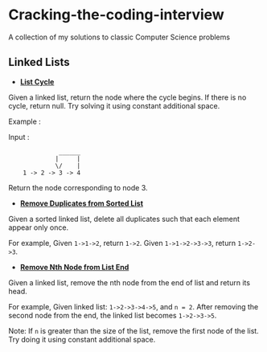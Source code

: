 # Cracking-the-coding-interview
A collection of my solutions to classic Computer Science problems

## Linked Lists

* **[List Cycle](https://github.com/dariack/Cracking-the-coding-interview/blob/master/ListCycle.py)**

Given a linked list, return the node where the cycle begins. If there is no cycle, return null.
Try solving it using constant additional space.

Example :

Input : 

                  ______
                 |     |
                 \/    |
        1 -> 2 -> 3 -> 4

Return the node corresponding to node 3. 

* **[Remove Duplicates from Sorted List](https://github.com/dariack/Cracking-the-coding-interview/blob/master/RemoveDuplicatesFromSortedList.py)**

Given a sorted linked list, delete all duplicates such that each element appear only once.

For example,
Given `1->1->2`, return `1->2`.
Given `1->1->2->3->3`, return `1->2->3`.

* **[Remove Nth Node from List End](https://github.com/dariack/Cracking-the-coding-interview/blob/master/RemoveNthNodeFromListEnd.py)**

Given a linked list, remove the nth node from the end of list and return its head.

For example,
Given linked list: `1->2->3->4->5`, and `n = 2`.
After removing the second node from the end, the linked list becomes `1->2->3->5`.

Note:
If `n` is greater than the size of the list, remove the first node of the list.
Try doing it using constant additional space.

